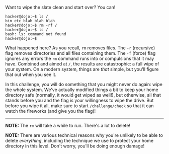 Want to wipe the slate clean and start over?
You can!

```console
hacker@dojo:~$ ls /
bin etc blah blah blah
hacker@dojo:~$ rm -rf /
hacker@dojo:~$ ls /
bash: ls: command not found
hacker@dojo:~$
```

What happened here?
As you recall, `rm` removes files.
The `-r` (recursive) flag removes directories and all files containing them.
The `-f` (force) flag ignores any errors the `rm` command runs into or compulsions that it may have.
Combined and aimed at `/`, the results are catastrophic: a full wipe of your system.
On a modern system, things are _that_ simple, but you'll figure that out when you see it.

In this challenge, you will do something that you might never do again: wipe the whole system.
We've actually modified things a bit to keep your home directory safe (normally, it would get wiped as well!), but otherwise, all that stands before you and the flag is your willingness to wipe the drive.
But before you wipe it all, make sure to start `/challenge/check` so that it can watch the fireworks (and give you the flag)!

----
**NOTE:**
The `rm` will take a while to run.
There's a lot to delete!

**NOTE:**
There are various technical reasons why you're unlikely to be able to delete _everything_, including the technique we use to protect your home directory in this level.
Don't worry, you'll be doing enough damage!
